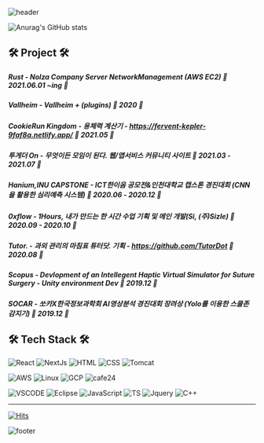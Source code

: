 ![header](https://capsule-render.vercel.app/api?type=waving&color=timeGradient&text=Hardbird%20World!&animation=twinkling&fontColor=000000&fontSize=40&fontAlign=80)


![Anurag's GitHub stats](https://github-readme-stats.vercel.app/api?username=HardBird&show_icons=true&theme=radical)
## 🛠 Project 🛠 
##### Rust - Nolza Company Server NetworkManagement (AWS EC2) 👣 2021.06.01 ~ing 👣

##### Vallheim - Vallheim + (plugins) 👣 2020 👣
##### CookieRun Kingdom - 용체력 계산기 - https://fervent-kepler-9faf8a.netlify.app/ 👣 2021.05 👣

##### 투게더 On - 무엇이든 모임이 된다. 웹/앱서비스 커뮤니티 사이트 👣 2021.03 - 2021.07 👣 
##### Hanium,INU CAPSTONE - ICT한이음 공모전&인천대학교 캡스톤 경진대회  (CNN을 활용한 심리예측 시스템) 👣 2020.06 - 2020.12 👣 
##### 0xflow - 1Hours, 내가 만드는 한 시간 수업 기획 및 메인 개발(Si, (주)Sizle) 👣 2020.09 - 2020.10 👣
##### Tutor. - 과외 관리의 마침표 튜터닷. 기획 - https://github.com/TutorDot 👣 2020.08 👣 
##### Scopus - Devlopment of an Intellegent Haptic Virtual Simulator for Suture Surgery - Unity environment Dev 👣 2019.12 👣
##### SOCAR - 쏘카X한국정보과학회 AI영상분석 경진대회 장려상 (Yolo를 이용한 스쿨존 감지기) 👣 2019.12 👣

## 🛠 Tech Stack 🛠 
<img alt="React" src ="https://img.shields.io/badge/React-61DAFB.svg?&style=for-the-badge&logo=React&logoColor=white"/> <img alt="NextJs" src ="https://img.shields.io/badge/NextJs-000000.svg?&style=for-the-badge&logo=Next.Js&logoColor=white"/>  <img alt="HTML" src ="https://img.shields.io/badge/HTML5-E34F26.svg?&style=for-the-badge&logo=HTML5&logoColor=white"/>
<img alt="CSS" src ="https://img.shields.io/badge/CSS3-1572B6.svg?&style=for-the-badge&logo=CSS3&logoColor=white"/>
<img alt="Tomcat" src ="https://img.shields.io/badge/Apache Tomcat-F8DC75.svg?&style=for-the-badge&logo=ApacheTomcat&logoColor=black"/> 

<img alt="AWS" src ="https://img.shields.io/badge/Amazon AWS-232F3E.svg?&style=for-the-badge&logo=AmazonAWS&logoColor=white"/> <img alt="Linux" src ="https://img.shields.io/badge/LinuxGSM-FCC624.svg?&style=for-the-badge&logo=Linux&logoColor=black"/> <img alt="GCP" src ="https://img.shields.io/badge/Google Cloud Platform-4285F4.svg?&style=for-the-badge&logo=GoogleCloud&logoColor=white"/> <img alt="cafe24" src ="https://img.shields.io/badge/CAFE24-336633.svg?&style=for-the-badge&logo=HomeAssistantCommunityStore&logoColor=white"/>

<img alt="VSCODE" src ="https://img.shields.io/badge/Vs Code-007ACC.svg?&style=for-the-badge&logo=VisualStudioCode&logoColor=white"/> <img alt="Eclipse" src ="https://img.shields.io/badge/Eclipse-2C2255.svg?&style=for-the-badge&logo=EclipseIDE&logoColor=white"/>  <img alt="JavaScript" src ="https://img.shields.io/badge/JavaScript-F7DF1E.svg?&style=for-the-badge&logo=JavaScript&logoColor=white"/> 
<img alt="TS" src ="https://img.shields.io/badge/TypeScript-3178C6.svg?&style=for-the-badge&logo=TypeScript&logoColor=white"/> 
<img alt="Jquery" src ="https://img.shields.io/badge/jQuery-0769AD.svg?&style=for-the-badge&logo=jQuery&logoColor=white"/> 
<img alt="C++" src ="https://img.shields.io/badge/C++-00599C.svg?&style=for-the-badge&logo=C&logoColor=white"/> 
***
[![Hits](https://hits.seeyoufarm.com/api/count/incr/badge.svg?url=https%3A%2F%2Fgithub.com%2FHardBird&count_bg=%23265801&title_bg=%23030303&icon=github.svg&icon_color=%23E7E7E7&title=hits&edge_flat=false)](https://hits.seeyoufarm.com)

![footer](https://capsule-render.vercel.app/api?type=waving&section=footer&color=timeGradient)
<!--
**HardBird/HardBird** is a ✨ _special_ ✨ repository because its `README.md` (this file) appears on your GitHub profile.

Here are some ideas to get you started:

- 🔭 I’m currently working on ...
- 🌱 I’m currently learning ...
- 👯 I’m looking to collaborate on ...
- 🤔 I’m looking for help with ...
- 💬 Ask me about ...
- 📫 How to reach me: ..
- 😄 Pronouns: ...
- ⚡ Fun fact: ...
-->
